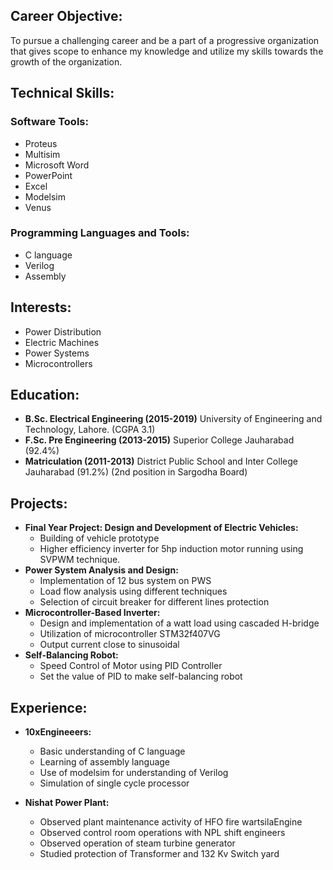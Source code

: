 

## Career Objective:
To pursue a challenging career and be a part of a progressive organization that gives scope to enhance my knowledge and utilize my skills towards the growth of the organization.

## Technical Skills:
### Software Tools:
- Proteus
- Multisim
- Microsoft Word
- PowerPoint
- Excel
- Modelsim
- Venus

### Programming Languages and Tools:
- C language
- Verilog
- Assembly

## Interests:
- Power Distribution
- Electric Machines
- Power Systems
- Microcontrollers

## Education:
- **B.Sc. Electrical Engineering (2015-2019)**
  University of Engineering and Technology, Lahore. (CGPA 3.1)
- **F.Sc. Pre Engineering (2013-2015)**
  Superior College Jauharabad (92.4%)
- **Matriculation (2011-2013)**
  District Public School and Inter College Jauharabad (91.2%)
  (2nd position in Sargodha Board)

## Projects:
- **Final Year Project: Design and Development of Electric Vehicles:**
  - Building of vehicle prototype
  - Higher efficiency inverter for 5hp induction motor running using SVPWM technique.
- **Power System Analysis and Design:**
  - Implementation of 12 bus system on PWS
  - Load flow analysis using different techniques
  - Selection of circuit breaker for different lines protection
- **Microcontroller-Based Inverter:**
  - Design and implementation of a watt load using cascaded H-bridge
  - Utilization of microcontroller STM32f407VG
  - Output current close to sinusoidal
- **Self-Balancing Robot:**
  - Speed Control of Motor using PID Controller
  - Set the value of PID to make self-balancing robot

## Experience:
- **10xEngineeers:**
  - Basic understanding of C language
  - Learning of assembly language
  - Use of modelsim for understanding of Verilog
  - Simulation of single cycle processor

- **Nishat Power Plant:**
  - Observed plant maintenance activity of HFO fire wartsilaEngine
  - Observed control room operations with NPL shift engineers
  - Observed operation of steam turbine generator
  - Studied protection of Transformer and 132 Kv Switch yard
